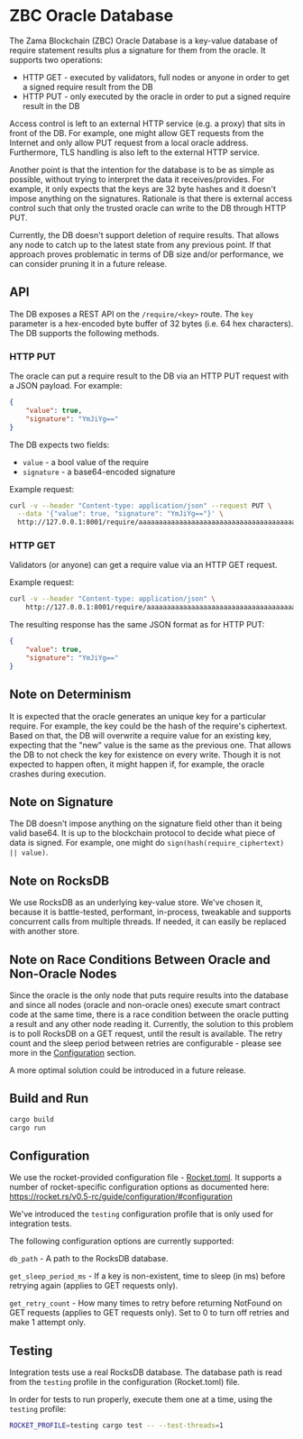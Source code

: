 # ZBC Oracle Database

The Zama Blockchain (ZBC) Oracle Database is a key-value database of require statement results plus a signature for them from the oracle. It supports two operations:
* HTTP GET - executed by validators, full nodes or anyone in order to get a signed require result from the DB
* HTTP PUT - only executed by the oracle in order to put a signed require result in the DB

Access control is left to an external HTTP service (e.g. a proxy) that sits in front of the DB. For example, one might allow GET requests from the Internet and only allow PUT request from a local oracle address. Furthermore, TLS handling is also left to the external HTTP service.

Another point is that the intention for the database is to be as simple as possible, without trying to interpret the data it receives/provides. For example, it only expects that the keys are 32 byte hashes and it doesn't impose anything on the signatures. Rationale is that there is external access control such that only the trusted oracle can write to the DB through HTTP PUT.

Currently, the DB doesn't support deletion of require results. That allows any node to catch up to the latest state from any previous point. If that approach proves problematic in terms of DB size and/or performance, we can consider pruning it in a future release.

## API
The DB exposes a REST API on the `/require/<key>` route. The `key` parameter is a hex-encoded byte buffer of 32 bytes (i.e. 64 hex characters).
The DB supports the following methods.

### HTTP PUT
The oracle can put a require result to the DB via an HTTP PUT request with a JSON payload. For example:
```json
{
    "value": true,
    "signature": "YmJiYg=="
}
```
The DB expects two fields:
* `value` - a bool value of the require
* `signature` - a base64-encoded signature

Example request:
```bash
curl -v --header "Content-type: application/json" --request PUT \
  --data '{"value": true, "signature": "YmJiYg=="}' \
  http://127.0.0.1:8001/require/aaaaaaaaaaaaaaaaaaaaaaaaaaaaaaaaaaaaaaaaaaaaaaaaaaaaaaaaaaaaaaaa
```

### HTTP GET
Validators (or anyone) can get a require value via an HTTP GET request.

Example request:
```bash
curl -v --header "Content-type: application/json" \
    http://127.0.0.1:8001/require/aaaaaaaaaaaaaaaaaaaaaaaaaaaaaaaaaaaaaaaaaaaaaaaaaaaaaaaaaaaaaaaa
```

The resulting response has the same JSON format as for HTTP PUT:
```json
{
    "value": true,
    "signature": "YmJiYg=="
}
```

## Note on Determinism
It is expected that the oracle generates an unique key for a particular require. For example, the key could be the hash of the require's ciphertext. Based on that, the DB will overwrite a require value for an existing key, expecting that the "new" value is the same as the previous one. That allows the DB to not check the key for existence on every write. Though it is not expected to happen often, it might happen if, for example, the oracle crashes during execution.

## Note on Signature
The DB doesn't impose anything on the signature field other than it being valid base64. It is up to the blockchain protocol to decide what piece of data is signed. For example, one might do `sign(hash(require_ciphertext) || value)`.

## Note on RocksDB
We use RocksDB as an underlying key-value store. We've chosen it, because it is battle-tested, performant, in-process, tweakable and supports concurrent calls from multiple threads. If needed, it can easily be replaced with another store.

## Note on Race Conditions Between Oracle and Non-Oracle Nodes
Since the oracle is the only node that puts require results into the database and since all nodes (oracle and non-oracle ones) execute smart contract code at the same time, there is a race condition between the oracle putting a result and any other node reading it. Currently, the solution to this problem is to poll RocksDB on a GET request, until the result is available. The retry count and the sleep period between retries are configurable - please see more in the [Configuration](#configuration) section.

A more optimal solution could be introduced in a future release.

## Build and Run
```bash
cargo build
cargo run
```

## Configuration
We use the rocket-provided configuration file - [Rocket.toml](Rocket.toml). It supports a number of rocket-specific configuration options as documented here: https://rocket.rs/v0.5-rc/guide/configuration/#configuration

We've introduced the `testing` configuration profile that is only used for integration tests.

The following configuration options are currently supported:

`db_path` - A path to the RocksDB database.

`get_sleep_period_ms` - If a key is non-existent, time to sleep (in ms) before retrying again (applies to GET requests only).

`get_retry_count` - How many times to retry before returning NotFound on GET requests (applies to GET requests only). Set to 0 to turn off retries and make 1 attempt only.

## Testing
Integration tests use a real RocksDB database. The database path is read from the `testing` profile in the configuration (Rocket.toml) file.

In order for tests to run properly, execute them one at a time, using the `testing` profile:
```bash
ROCKET_PROFILE=testing cargo test -- --test-threads=1
```
